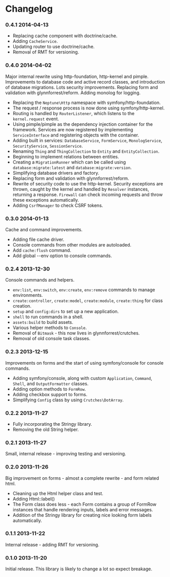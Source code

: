 Changelog
=========

### 0.4.1 2014-04-13

* Replacing cache component with doctrine/cache.
* Adding `CacheService`.
* Updating router to use doctrine/cache.
* Removal of RMT for versioning.

### 0.4.0 2014-04-02

Major internal rewrite using http-foundation, http-kernel and
pimple. Improvements to database code and active record classes, and
introduction of database migrations. Lots security improvements.
Replacing form and validation with glynnforrest/reform. Adding monolog
for logging.

* Replacing the `Neptune\Http` namespace with symfony/http-foundation.
* The request / response process is now done using symfony/http-kernel.
* Routing is handled by `RouterListener`, which listens to the
  `kernel.request` event.
* Using pimple/pimple as the dependency injection container for the
  framework. Services are now registered by implementing
  `ServiceInterface` and registering objects with the container.
* Adding built in services: `DatabaseService`, `FormService`,
  `MonologService`, `SecurityService`, `SessionService`.
* Renaming `Thing` and `ThingCollection` to `Entity` and `EntityCollection`.
* Beginning to implement relations between entities.
* Creating a `MigrationRunner` which can be called using
  `database:migrate:latest` and `database:migrate:version`.
* Simplifying database drivers and factory.
* Replacing form and validation with glynnforrest/reform.
* Rewrite of security code to use the http-kernel. Security exceptions
  are thrown, caught by the kernel and handled by `Resolver`
  instances, returning a response. `Firewall` can check incoming
  requests and throw these exceptions automatically.
* Adding `CsrfManager` to check CSRF tokens.

### 0.3.0 2014-01-13

Cache and command improvements.

* Adding file cache driver.
* Console commands from other modules are autoloaded.
* Add `cache:flush` command.
* Add global --env option to console commands.

### 0.2.4 2013-12-30

Console commands and helpers.

* `env:list`, `env:switch`, `env:create`, `env:remove` commands to
  manage environments.
* `create:controller`, `create:model`, `create:module`, `create:thing`
  for class creation.
* `setup` and `config:dirs` to set up a new application.
* `shell` to run commands in a shell.
* `assets:build` to build assets.
* Various helper methods to `Console`.
* Removal of `Bitmask` - this now lives in glynnforrest/crutches.
* Removal of old console task classes.

### 0.2.3 2013-12-15

Improvements on forms and the start of using symfony/console for
console commands.

* Adding symfony/console, along with custom `Application`, `Command`,
  `Shell`, and `OutputFormatter` classes.
* Adding option methods to `FormRow`.
* Adding checkbox support to forms.
* Simplifying `Config` class by using `Crutches\DotArray`.

### 0.2.2 2013-11-27

* Fully incorporating the Stringy library.
* Removing the old String helper.

### 0.2.1 2013-11-27

Small, internal release - improving testing and versioning.

### 0.2.0 2013-11-26

Big improvement on forms - almost a complete rewrite - and form
related html.

* Cleaning up the Html helper class and test.
* Adding Html::label()
* The Form class does less - each Form contains a group of FormRow
  instances that handle rendering inputs, labels and error messages.
* Addition of the Stringy library for creating nice looking form
  labels automatically.

### 0.1.1 2013-11-22

Internal release - adding RMT for versioning.

### 0.1.0 2013-11-20

Initial release. This library is likely to change a lot so expect
breakage.
